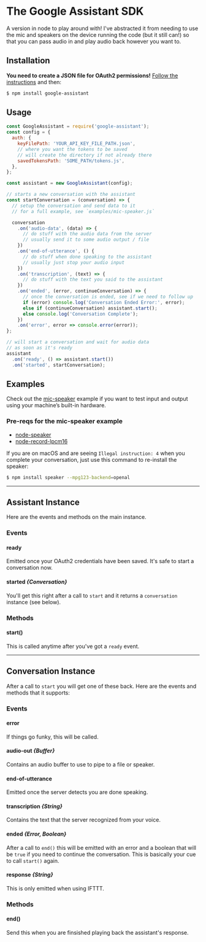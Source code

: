# The Google Assistant SDK
A version in node to play around with! I've abstracted it from needing to use the mic and speakers on the device running the code (but it still can!) so that you can pass audio in and play audio back however you want to.

## Installation
**You need to create a JSON file for OAuth2 permissions!** [Follow the instructions][oauth] and then:

```bash
$ npm install google-assistant
```

## Usage
```js
const GoogleAssistant = require('google-assistant');
const config = {
  auth: {
    keyFilePath: 'YOUR_API_KEY_FILE_PATH.json',
    // where you want the tokens to be saved
    // will create the directory if not already there
    savedTokensPath: 'SOME_PATH/tokens.js',
  },
};

const assistant = new GoogleAssistant(config);

// starts a new conversation with the assistant
const startConversation = (conversation) => {
  // setup the conversation and send data to it
  // for a full example, see `examples/mic-speaker.js`

  conversation
    .on('audio-data', (data) => {
      // do stuff with the audio data from the server
      // usually send it to some audio output / file
    })
    .on('end-of-utterance', () {
      // do stuff when done speaking to the assistant
      // usually just stop your audio input
    })
    .on('transcription', (text) => {
      // do stuff with the text you said to the assistant
    })
    .on('ended', (error, continueConversation) => {
      // once the conversation is ended, see if we need to follow up
      if (error) console.log('Conversation Ended Error:', error);
      else if (continueConversation) assistant.start();
      else console.log('Conversation Complete');
    })
    .on('error', error => console.error(error));
};

// will start a conversation and wait for audio data
// as soon as it's ready
assistant
  .on('ready', () => assistant.start())
  .on('started', startConversation);
```

## Examples
Check out the [mic-speaker](examples/mic-speaker.js) example if you want to test input and output using your machine’s built-in hardware.

### Pre-reqs for the mic-speaker example
* [node-speaker](https://github.com/TooTallNate/node-speaker)
* [node-record-lpcm16](https://github.com/gillesdemey/node-record-lpcm16)

If you are on macOS and are seeing `Illegal instruction: 4` when you complete your conversation, just use this command to re-install the speaker:
```bash
$ npm install speaker --mpg123-backend=openal
```

---------------

## Assistant Instance
Here are the events and methods on the main instance.

### Events

#### ready
Emitted once your OAuth2 credentials have been saved. It's safe to start a conversation now.

#### started _{Conversation}_
You'll get this right after a call to `start` and it returns a `conversation` instance (see below).

### Methods

#### start()
This is called anytime after you've got a `ready` event.

---------------

## Conversation Instance
After a call to `start` you will get one of these back. Here are the events and methods that it supports:

### Events

#### error
If things go funky, this will be called.

#### audio-out _{Buffer}_
Contains an audio buffer to use to pipe to a file or speaker.

#### end-of-utterance
Emitted once the server detects you are done speaking.

#### transcription _{String}_
Contains the text that the server recognized from your voice.

#### ended _{Error, Boolean}_
After a call to `end()` this will be emitted with an error and a boolean that will be `true` if you need to continue the conversation. This is basically your cue to call `start()` again.

#### response _{String}_
This is only emitted when using IFTTT.

### Methods

#### end()
Send this when you are finsished playing back the assistant's response.


[oauth]: https://developers.google.com/assistant/sdk/prototype/getting-started-other-platforms/config-dev-project-and-account

